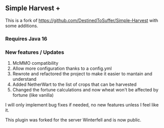 ## Simple Harvest +

This is a fork of https://github.com/DestinedToSuffer/Simple-Harvest with some additions.

### Requires Java 16

### New features / Updates
1. McMMO compatibility
2. Allow more configuration thanks to a config.yml
3. Rewrote and refactored the project to make it easier to mantain and understand
4. Added NetherWart to the list of crops that can be harvested
5. Changed the fortune calculations and now wheat won't be affected by fortune (like vanilla)

I will only implement bug fixes if needed, no new features unless I feel like it.

This plugin was forked for the server Winterfell and is now public.
